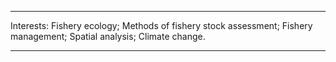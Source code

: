 _ _ _
Interests:
Fishery ecology; Methods of fishery stock assessment; Fishery management; Spatial analysis; Climate change. 

_ _ _
